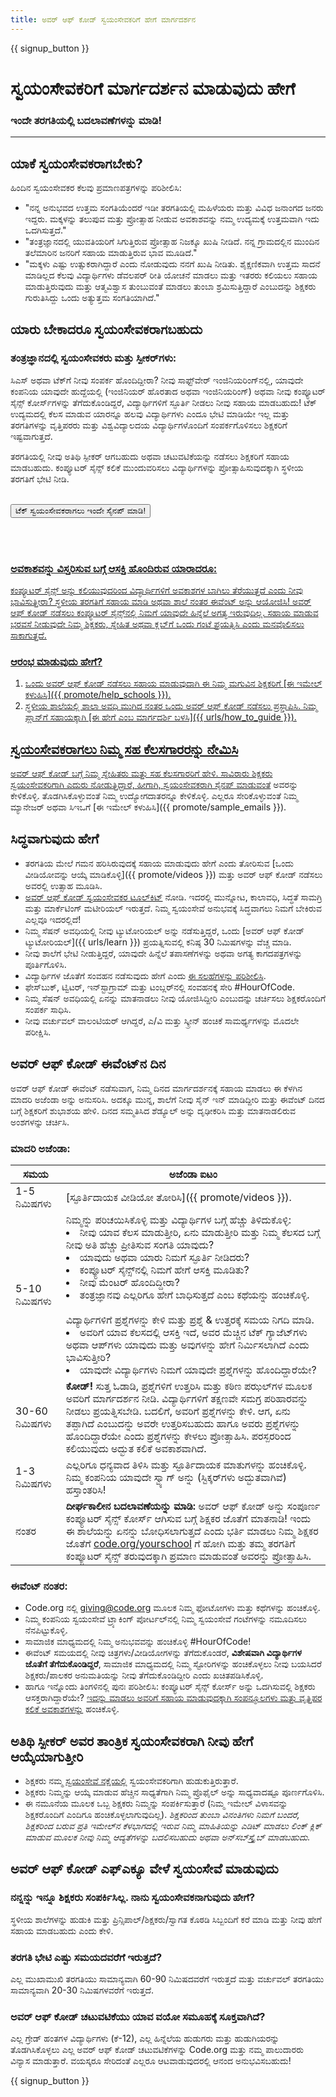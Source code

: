 ```yaml
---
title: ಅವರ್ ಆಫ್ ಕೋಡ್ ಸ್ವಯಂಸೇವಕರಿಗೆ ಹೇಗೆ ಮಾರ್ಗದರ್ಶನ
---
```


{{ signup_button }}

# ಸ್ವಯಂಸೇವಕರಿಗೆ ಮಾರ್ಗದರ್ಶನ ಮಾಡುವುದು ಹೇಗೆ
### ಇಂದೇ ತರಗತಿಯಲ್ಲಿ ಬದಲಾವಣೆಗಳನ್ನು ಮಾಡಿ!

***

## ಯಾಕೆ ಸ್ವಯಂಸೇವಕರಾಗಬೇಕು?
ಹಿಂದಿನ ಸ್ವಯಂಸೇವಕರ ಕೆಲವು ಪ್ರಮಾಣಪತ್ರಗಳನ್ನು ಪರಿಶೀಲಿಸಿ:

- "ನನ್ನ ಅನುಭವದ ಉತ್ತಮ ಸಂಗತಿಯೆಂದರೆ ಇಡೀ ತರಗತಿಯಲ್ಲಿ ಮಹಿಳೆಯರು ಮತ್ತು ವಿವಿಧ ಜನಾಂಗದ ಜನರು ಇದ್ದರು. ಮಕ್ಕಳನ್ನು ತಲುಪುವ ಮತ್ತು ಪ್ರೋತ್ಸಾಹ ನೀಡುವ ಅವಕಾಶವನ್ನು ನಮ್ಮ ಉದ್ಯಮಕ್ಕೆ ಉತ್ತಮವಾಗಿ ಇದು ಒದಗಿಸುತ್ತದೆ."
- "ತಂತ್ರಜ್ಞಾನದಲ್ಲಿ ಯುವತಿಯರಿಗೆ ಸಿಗುತ್ತಿರುವ ಪ್ರೋತ್ಸಾಹ ನಿಜಕ್ಕೂ ಖುಷಿ ನೀಡಿದೆ. ನನ್ನ ಗ್ರಾಮದಲ್ಲಿನ ಮುಂದಿನ ತಲೆಮಾರಿನ ಜನರಿಗೆ ಸಹಾಯ ಮಾಡುತ್ತಿರುವ ಭಾವ ಮೂಡಿದೆ."
- "ಮಕ್ಕಳು ಎಷ್ಟು ಉತ್ಸುಕರಾಗಿದ್ದಾರೆ ಎಂದು ನೋಡುವುದು ನನಗೆ ಖುಷಿ ನೀಡಿತು. ಶೈಕ್ಷಣಿಕವಾಗಿ ಉತ್ತಮ ಸಾದನೆ ಮಾಡಿಲ್ಲದ ಕೆಲವು ವಿದ್ಯಾರ್ಥಿಗಳು ಡೆವಲಪರ್ ರೀತಿ ಯೋಚನೆ ಮಾಡಲು ಮತ್ತು ಇತರರು ಕಲಿಯಲು ಸಹಾಯ ಮಾಡುತ್ತಿರುವುದು ಮತ್ತು ಆತ್ಮವಿಶ್ವಾಸ ತುಂಬುವಂತೆ ಮಾಡಲು ತುಂಬಾ ಶ್ರಮಿಸುತ್ತಿದ್ದಾರೆ ಎಂಬುದನ್ನು ಶಿಕ್ಷಕರು ಗುರುತಿಸಿದ್ದು ಒಂದು ಅತ್ಯುತ್ತಮ ಸಂಗತಿಯಾಗಿದೆ."

## ಯಾರು ಬೇಕಾದರೂ ಸ್ವಯಂಸೇವಕರಾಗಬಹುದು
### ತಂತ್ರಜ್ಞಾನದಲ್ಲಿ ಸ್ವಯಂಸೇವಕರು ಮತ್ತು ಸ್ಪೀಕರ್‌ಗಳು:
ಸಿಎಸ್ ಅಥವಾ ಟೆಕ್‌ಗೆ ನೀವು ಸಂಪರ್ಕ ಹೊಂದಿದ್ದೀರಾ? ನೀವು ಸಾಫ್ಟ್‌ವೇರ್ ಇಂಜಿನಿಯರಿಂಗ್‌ನಲ್ಲಿ, ಯಾವುದೇ ಕಂಪನಿಯ ಯಾವುದೇ ಹುದ್ದೆಯಲ್ಲಿ (ಇಂಜಿನಿಯರ್ ಹೊರತಾದ ಅಥವಾ ಇಂಜಿನಿಯರಿಂಗ್‌) ಅಥವಾ ನೀವು ಕಂಪ್ಯೂಟರ್ ಸೈನ್ಸ್ ಕೋರ್ಸ್‌ಗಳನ್ನು ತೆಗೆದುಕೊಂಡಿದ್ದರೆ, ವಿದ್ಯಾರ್ಥಿಗಳಿಗೆ ಸ್ಫೂರ್ತಿ ನೀಡಲು ನೀವು ಸಹಾಯ ಮಾಡಬಹುದು! ಟೆಕ್ ಉದ್ಯಮದಲ್ಲಿ ಕೆಲಸ ಮಾಡುವ ಯಾರನ್ನೂ ಹಲವು ವಿದ್ಯಾರ್ಥಿಗಳು ಎಂದೂ ಭೇಟಿ ಮಾಡಿಯೇ ಇಲ್ಲ ಮತ್ತು ತರಗತಿಗಳನ್ನು ವೃತ್ತಿಪರರು ಮತ್ತು ವಿಶ್ವವಿದ್ಯಾಲದಯ ವಿದ್ಯಾರ್ಥಿಗಳೊಂದಿಗೆ ಸಂಪರ್ಕಗೊಳಿಸಲು ಶಿಕ್ಷಕರಿಗೆ ಇಷ್ಟವಾಗುತ್ತದೆ.

ತರಗತಿಯಲ್ಲಿ ನೀವು ಅತಿಥಿ ಸ್ಪೀಕರ್ ಆಗಬಹುದು ಅಥವಾ ಚಟುವಟಿಕೆಯನ್ನು ನಡೆಸಲು ಶಿಕ್ಷಕರಿಗೆ ಸಹಾಯ ಮಾಡಬಹುದು. ಕಂಪ್ಯೂಟರ್ ಸೈನ್ಸ್ ಕಲಿಕೆ ಮುಂದುವರಿಸಲು ವಿದ್ಯಾರ್ಥಿಗಳನ್ನು ಪ್ರೋತ್ಸಾಹಿಸುವುದಕ್ಕಾಗಿ ಸ್ಥಳೀಯ ತರಗತಿಗೆ ಭೇಟಿ ನೀಡಿ.
<br>
<br>

<a href="https://code.org/volunteer"><button>ಟೆಕ್ ಸ್ವಯಂಸೇವಕರಾಗಲು ಇಂದೇ ಸೈನಪ್‌ ಮಾಡಿ!</button>

<br>
<br>

### ಅವಕಾಶವನ್ನು ವಿಸ್ತರಿಸುವ ಬಗ್ಗೆ ಆಸಕ್ತಿ ಹೊಂದಿರುವ ಯಾರಾದರೂ:
ಕಂಪ್ಯೂಟರ್ ಸೈನ್ಸ್ ಅನ್ನು ಕಲಿಯುವುದರಿಂದ ವಿದ್ಯಾರ್ಥಿಗಳಿಗೆ ಅವಕಾಶಗಳ ಬಾಗಿಲು ತೆರೆಯುತ್ತದೆ ಎಂದು ನೀವು ಭಾವಿಸುತ್ತೀರಾ? ಸ್ಥಳೀಯ ತರಗತಿಗೆ ಸಹಾಯ ಮಾಡಿ ಅಥವಾ ಶಾಲೆ ನಂತರ ಈವೆಂಟ್ ಅನ್ನು ಆಯೋಜಿಸಿ! ಅವರ್ ಆಫ್ ಕೋಡ್ ನಡೆಸಲು ಕಂಪ್ಯೂಟರ್ ಸೈನ್ಸ್‌ನಲ್ಲಿ ನಿಮಗೆ ಯಾವುದೇ ಹಿನ್ನೆಲೆ ಅಗತ್ಯ ಇರುವುದಿಲ್ಲ. ಸಹಾಯ ಮಾಡುವ ಭರವಸೆ ನೀಡುವುದೇ ನಿಮ್ಮ ಶಿಕ್ಷಕರು, ಸ್ನೇಹಿತ ಅಥವಾ ಕ್ಲಬ್‌ಗೆ ಒಂದು ಗಂಟೆ ಪ್ರಯತ್ನಿಸಿ ಎಂದು ಮನವೊಲಿಸಲು ಸಾಕಾಗುತ್ತದೆ.

### ಆರಂಭ ಮಾಡುವುದು ಹೇಗೆ?

1. ಒಂದು ಅವರ್ ಆಫ್ ಕೋಡ್ ನಡೆಸಲು ಸಹಾಯ ಮಾಡುವುದಾಗಿ ಈ ನಿಮ್ಮ ಮಗುವಿನ ಶಿಕ್ಷಕರಿಗೆ  [ಈ ಇಮೇಲ್ ಕಳುಹಿಸಿ]({{ promote/help_schools }}).
2. ಸ್ಥಳೀಯ ಶಾಲೆಯಲ್ಲಿ ಶಾಲಾ ಅವಧಿ ಮುಗಿದ ನಂತರ ಒಂದು ಅವರ್ ಆಫ್ ಕೋಡ್ ನಡೆಸಲು ಪ್ರಸ್ತಾಪಿಸಿ. ನಿಮ್ಮ ಪ್ಲಾನ್‌ಗೆ ಸಹಾಯಕ್ಕಾಗಿ [ಈ ಹೇಗೆ ಎಂಬ ಮಾರ್ಗದರ್ಶಿ ಬಳಸಿ]({{ urls/how_to_guide }}).

## ಸ್ವಯಂಸೇವಕರಾಗಲು ನಿಮ್ಮ ಸಹ ಕೆಲಸಗಾರರನ್ನು ನೇಮಿಸಿ
ಅವರ್ ಆಫ್ ಕೋಡ್ ಬಗ್ಗೆ ನಿಮ್ಮ ಸ್ನೇಹಿತರು ಮತ್ತು ಸಹ ಕೆಲಸಗಾರರಿಗೆ ಹೇಳಿ. ಸಾವಿರಾರು ಶಿಕ್ಷಕರು ಸ್ವಯಂಸೇವಕರಿಗಾಗಿ ಎದುರು ನೋಡುತ್ತಿದ್ದಾರೆ, ಹೀಗಾಗಿ, [ಸ್ವಯಂಸೇವಕರಾಗಿ ಸೈನಪ್‌ ಮಾಡುವಂತೆ](https://code.org/volunteer) ಅವರನ್ನು ಕೇಳಿಕೊಳ್ಳಿ. ತೊಡಗಿಸಿಕೊಳ್ಳುವಂತೆ ನಿಮ್ಮ ಉದ್ಯೋಗದಾತರನ್ನೂ ಕೇಳಿಕೊಳ್ಳಿ. ಎಲ್ಲರೂ ಸೇರಿಕೊಳ್ಳುವಂತೆ ನಿಮ್ಮ ಮ್ಯಾನೇಜರ್ ಅಥವಾ ಸಿಇಒಗೆ [ಈ ಇಮೇಲ್ ಕಳುಹಿಸಿ]({{ promote/sample_emails }}).

## ಸಿದ್ಧವಾಗುವುದು ಹೇಗೆ
- ತರಗತಿಯ ಮೇಲೆ ಗಮನ ಹರಿಸಿರುವುದಕ್ಕೆ ಸಹಾಯ ಮಾಡುವುದು ಹೇಗೆ ಎಂದು ತೋರಿಸುವ [ಒಂದು ವೀಡಿಯೋವನ್ನು ಆಯ್ಕೆ ಮಾಡಿಕೊಳ್ಳಿ]({{ promote/videos }}) ಮತ್ತು ಅವರ್ ಆಫ್ ಕೋಡ್ ನಡೆಸಲು ಅವರಲ್ಲಿ ಉತ್ಸಾಹ ಮೂಡಿಸಿ.
- [ಅವರ್ ಆಫ್ ಕೋಡ್ ಸ್ವಯಂಸೇವಕರ ಟೂಲ್‌ಕಿಟ್](/files/hoc-volunteer-toolkit.pdf) ನೋಡಿ. ಇದರಲ್ಲಿ ಮುನ್ನೋಟ, ಕಾಲಾವಧಿ, ಸಿದ್ಧತೆ ಸಾಮಗ್ರಿ ಮತ್ತು ಮಾರ್ಕೆಟಿಂಗ್‌ ಮಟೀರಿಯಲ್ ಇರುತ್ತದೆ. ನಿಮ್ಮ ಸ್ವಯಂಸೇವೆ ಅನುಭವಕ್ಕೆ ಸಿದ್ಧವಾಗಲು ನಿಮಗೆ ಬೇಕಿರುವ ಎಲ್ಲವೂ ಇದರಲ್ಲಿದೆ!
- ನಿಮ್ಮ ಸೆಷನ್ ಅವಧಿಯಲ್ಲಿ ನೀವು ಟ್ಯುಟೋರಿಯಲ್ ಅನ್ನು ನಡೆಸುತ್ತಿದ್ದರೆ, ಒಂದು [ಅವರ್ ಆಫ್ ಕೋಡ್ ಟ್ಯುಟೋರಿಯಲ್‌]({{ urls/learn }}) ಪ್ರಯತ್ನಿಸುವಲ್ಲಿ ಕನಿಷ್ಠ 30 ನಿಮಿಷಗಳನ್ನು ವೆಚ್ಚ ಮಾಡಿ.
- ನೀವು ಶಾಲೆಗೆ ಭೇಟಿ ನೀಡುತ್ತಿದ್ದರೆ, ಯಾವುದೇ ಹಿನ್ನೆಲೆ ತಪಾಸಣೆಗಳನ್ನು ಅಥವಾ ಅಗತ್ಯ ಕಾಗದಪತ್ರಗಳನ್ನು ಪೂರ್ತಿಗೊಳಿಸಿ.
- ವಿದ್ಯಾರ್ಥಿಗಳ ಜೊತೆಗೆ ಸಂವಹನ ನಡೆಸುವುದು ಹೇಗೆ ಎಂದು [ಈ ಸಲಹೆಗಳನ್ನು ಪರಿಶೀಲಿಸಿ](https://code.org/files/CSTT_Volunteers.pdf).
- ಫೇಸ್‌ಬುಕ್‌, ಟ್ವಿಟರ್, ಇನ್‌ಸ್ಟಾಗ್ರಾಮ್ ಮತ್ತು ಟಂಬ್ಲರ್‌ನಲ್ಲಿ ಸಂವಹನಕ್ಕೆ ಸೇರಿ #HourOfCode.
- ನಿಮ್ಮ ಸೆಷನ್‌ ಅವಧಿಯಲ್ಲಿ ಏನನ್ನು ಮಾತನಾಡಲು ನೀವು ಯೋಜಿಸಿದ್ದೀರಿ ಎಂಬುದನ್ನು ಚರ್ಚಿಸಲು ಶಿಕ್ಷಕರೊಂದಿಗೆ ಸಂಪರ್ಕ ಸಾಧಿಸಿ.
- ನೀವು ವರ್ಚುವಲ್ ವಾಲಂಟಿಯರ್ ಆಗಿದ್ದರೆ, ಎ/ವಿ ಮತ್ತು ಸ್ಕ್ರೀನ್‌ ಹಂಚಿಕೆ ಸಾಮರ್ಥ್ಯಗಳನ್ನು ಮೊದಲೇ ಪರೀಕ್ಷಿಸಿ.

## ಅವರ್ ಆಫ್ ಕೋಡ್ ಈವೆಂಟ್‌ನ ದಿನ
ಅವರ್ ಆಫ್ ಕೋಡ್‌ ಈವೆಂಟ್ ನಡೆಸುವಾಗ, ನಿಮ್ಮ ದಿನದ ಮಾರ್ಗದರ್ಶನಕ್ಕೆ ಸಹಾಯ ಮಾಡಲು ಈ ಕೆಳಗಿನ ಮಾದರಿ ಅಜೆಂಡಾ ಅನ್ನು ಅನುಸರಿಸಿ. ಅದಕ್ಕೂ ಮುನ್ನ, ಶಾಲೆಗೆ ನೀವು ಸೈನ್ ಇನ್ ಮಾಡಿದ್ದೀರಿ ಮತ್ತು ಈವೆಂಟ್‌ ದಿನದ ಬಗ್ಗೆ ಶಿಕ್ಷಕರಿಗೆ ಶುಭಾಶಯ ಹೇಳಿ. ದಿನದ ಸಮ್ಮತಿಸಿದ ಶೆಡ್ಯೂಲ್ ಅನ್ನು ದೃಢೀಕರಿಸಿ ಮತ್ತು ಮಾತನಾಡಲಿರುವ ಅಂಶಗಳನ್ನು ಚರ್ಚಿಸಿ.

### ಮಾದರಿ ಅಜೆಂಡಾ:

| ಸಮಯ            | ಅಜೆಂಡಾ ಐಟಂ                                                                                                                                                                                                                                                                                                                                                                                                                 |
| -------------- | -------------------------------------------------------------------------------------------------------------------------------------------------------------------------------------------------------------------------------------------------------------------------------------------------------------------------------------------------------------------------------------------------------------------------- |
| 1-5 ನಿಮಿಷಗಳು   | [ಸ್ಫೂರ್ತಿದಾಯಕ ವೀಡಿಯೋ ತೋರಿಸಿ]({{ promote/videos }}).                                                                                                                                                                                                                                                                                                                                                                        |
| 5-10 ನಿಮಿಷಗಳು  | ನಿಮ್ಮನ್ನು ಪರಿಚಯಿಸಿಕೊಳ್ಳಿ ಮತ್ತು ವಿದ್ಯಾರ್ಥಿಗಳ ಬಗ್ಗೆ ಹೆಚ್ಚು ತಿಳಿದುಕೊಳ್ಳಿ: </ul><li>ನೀವು ಯಾವ ಕೆಲಸ ಮಾಡುತ್ತೀರಿ, ಏನು ಮಾಡುತ್ತೀರಿ ಮತ್ತು ನಿಮ್ಮ ಕೆಲಸದ ಬಗ್ಗೆ ನೀವು ಅತಿ ಹೆಚ್ಚು ಪ್ರೀತಿಸುವ ಸಂಗತಿ ಯಾವುದು?</li><li>ಯಾವುದು ಅಥವಾ ಯಾರು ನಿಮಗೆ ಸ್ಫೂರ್ತಿ ನೀಡಿದರು?</li><li>ಕಂಪ್ಯೂಟರ್ ಸೈನ್ಸ್‌ನಲ್ಲಿ ನಿಮಗೆ ಹೇಗೆ ಆಸಕ್ತಿ ಮೂಡಿತು?</li><li>ನೀವು ಮೆಂಟರ್ ಹೊಂದಿದ್ದೀರಾ?</li><li>ತಂತ್ರಜ್ಞಾನವು ಎಲ್ಲರಿಗೂ ಹೇಗೆ ಬಾಧಿಸುತ್ತದೆ ಎಂಬ ಕಥೆಯನ್ನು ಹಂಚಿಕೊಳ್ಳಿ.</li><br>ವಿದ್ಯಾರ್ಥಿಗಳಿಗೆ ಪ್ರಶ್ನೆಗಳನ್ನು ಕೇಳಿ ಮತ್ತು ಪ್ರಶ್ನೆ & ಉತ್ತರಕ್ಕೆ ಸಮಯ ನಿಗದಿ ಮಾಡಿ.</br> <li> ಅವರಿಗೆ ಯಾವ ಕೆಲಸದಲ್ಲಿ ಆಸಕ್ತಿ ಇದೆ, ಅವರ ಮೆಚ್ಚಿನ ಟೆಕ್ ಗ್ಯಾಜೆಟ್‌ಗಳು ಅಥವಾ ಆಪ್‌ಗಳು ಯಾವುದು ಮತ್ತು ಅವುಗಳನ್ನು ಹೇಗೆ ನಿರ್ಮಿಸಲಾಗಿದೆ ಎಂದು ಭಾವಿಸುತ್ತೀರಿ? </li><li> ಯಾವುದೇ ವಿದ್ಯಾರ್ಥಿಗಳು ನಿಮಗೆ ಯಾವುದೇ ಪ್ರಶ್ನೆಗಳನ್ನು ಹೊಂದಿದ್ದಾರೆಯೇ?</ul> |
| 30-60 ನಿಮಿಷಗಳು | **ಕೋಡ್‌!** ಸುತ್ತ ಓಡಾಡಿ, ಪ್ರಶ್ನೆಗಳಿಗೆ ಉತ್ತರಿಸಿ ಮತ್ತು ಕಠಿಣ ಪಝಲ್‌ಗಳ ಮೂಲಕ ಅವರಿಗೆ ಮಾರ್ಗದರ್ಶನ ನೀಡಿ. ವಿದ್ಯಾರ್ಥಿಗಳಿಗೆ ತಕ್ಷಣವೇ ಸಮಗ್ರ ಪರಿಹಾರವನ್ನು ನೀಡಲು ಪ್ರಯತ್ನಿಸಬೇಡಿ. ಬದಲಿಗೆ, ಅವರಿಗೆ ಪ್ರಶ್ನೆಗಳನ್ನು ಕೇಳಿ. ಆಗ, ಏನು ತಪ್ಪಾಗಿದೆ ಎಂಬುದನ್ನು ಅವರೇ ಉತ್ತರಿಸಬಹುದು ಹಾಗೂ ಅವರು ಪ್ರಶ್ನೆಗಳನ್ನು ಹೊಂದಿದ್ದಾರೆಯೇ ಎಂದು ಪ್ರಶ್ನೆಗಳನ್ನು ಕೇಳಲು ಪ್ರೋತ್ಸಾಹಿಸಿ. ಪರಸ್ಪರರಿಂದ ಕಲಿಯುವುದು ಅದ್ಭುತ ಕಲಿಕೆ ಅವಕಾಶವಾಗಿದೆ.                                                  |
| 1-3 ನಿಮಿಷಗಳು   | ಎಲ್ಲರಿಗೂ ಧನ್ಯವಾದ ತಿಳಿಸಿ ಮತ್ತು ಸ್ಫೂರ್ತಿದಾಯಕ ಮಾತುಗಳನ್ನು ಹಂಚಿಕೊಳ್ಳಿ. ನಿಮ್ಮ ಕಂಪನಿಯ ಯಾವುದೇ ಸ್ವ್ಯಾಗ್ ಅನ್ನು (ಸ್ಟಿಕ್ಕರ್‌ಗಳು ಅದ್ಭುತವಾಗಿವೆ) ಹಸ್ತಾಂತರಿಸಿ!                                                                                                                                                                                                                                                                             |
| ನಂತರ           | **ದೀರ್ಘಕಾಲೀನ ಬದಲಾವಣೆಯನ್ನು ಮಾಡಿ:** ಅವರ್ ಆಫ್ ಕೋಡ್ ಅನ್ನು ಸಂಪೂರ್ಣ ಕಂಪ್ಯೂಟರ್ ಸೈನ್ಸ್ ಕೋರ್ಸ್‌ ಆಗಿಸುವ ಬಗ್ಗೆ ಶಿಕ್ಷಕರ ಜೊತೆಗೆ ಮಾತನಾಡಿ! ಇಂದು ಈ ಶಾಲೆಯನ್ನು ಏನನ್ನು ಬೋಧಿಸಲಾಗುತ್ತದೆ ಎಂದು ಭರ್ತಿ ಮಾಡಲು ನಿಮ್ಮ ಶಿಕ್ಷಕರ ಜೊತೆಗೆ [code.org/yourschool](https://code.org/yourschool) ಗೆ ಹೋಗಿ ಮತ್ತು ತಮ್ಮ ತರಗತಿಗೆ ಕಂಪ್ಯೂಟರ್ ಸೈನ್ಸ್ ತರುವುದಕ್ಕಾಗಿ ಪ್ರಮಾಣ ಮಾಡುವಂತೆ ಅವರನ್ನು ಪ್ರೋತ್ಸಾಹಿಸಿ.                                                                 |

### ಈವೆಂಟ್‌ ನಂತರ:
- Code.org ನಲ್ಲಿ giving@code.org ಮೂಲಕ ನಿಮ್ಮ ಫೋಟೋಗಳು ಮತ್ತು ಕಥೆಗಳನ್ನು ಹಂಚಿಕೊಳ್ಳಿ.
- ನಿಮ್ಮ ಕಂಪನಿಯ ಸ್ವಯಂಸೇವೆ ಟ್ರ್ಯಾಕಿಂಗ್ ಪೋರ್ಟಲ್‌ನಲ್ಲಿ ನಿಮ್ಮ ಸ್ವಯಂಸೇವೆ ಗಂಟೆಗಳನ್ನು ನಮೂದಿಸಲು ನೆನಪಿಟ್ಟುಕೊಳ್ಳಿ.
- ಸಾಮಾಜಿಕ ಮಾಧ್ಯಮದಲ್ಲಿ ನಿಮ್ಮ ಅನುಭವವನ್ನು ಹಂಚಿಕೊಳ್ಳಿ #HourOfCode!
- ಈವೆಂಟ್ ಸಮಯದಲ್ಲಿ ನೀವು ಚಿತ್ರಗಳು/ವೀಡಿಯೋಗಳನ್ನು ತೆಗೆದುಕೊಂಡರೆ, **ವಿಶೇಷವಾಗಿ ವಿದ್ಯಾರ್ಥಿಗಳ ಜೊತೆಗೆ ತೆಗೆದುಕೊಂಡಿದ್ದರೆ**, ಸಾಮಾಜಿಕ ಮಾಧ್ಯಮದಲ್ಲಿ ನಿಮ್ಮ ಸ್ಟೋರಿಗಳನ್ನು ಹಂಚಿಕೊಳ್ಳಲು ನೀವು ಬಯಸಿದರೆ ಶಿಕ್ಷಕರು/ಪಾಲಕರ ಅನುಮತಿಯನ್ನು ನೀವು ತೆಗೆದುಕೊಂಡಿದ್ದೀರಿ ಎಂದು ಖಚಿತಪಡಿಸಿಕೊಳ್ಳಿ.
- ಹಾಗೂ ಇನ್ನೊಂದು ತಿಂಗಳಿನಲ್ಲಿ ಪುನಃ ಪರಿಶೀಲಿಸಿ: ಕಂಪ್ಯೂಟರ್ ಸೈನ್ಸ್ ಕೋರ್ಸ್ ಅನ್ನು ಒದಗಿಸುವಲ್ಲಿ ಶಿಕ್ಷಕರು ಆಸಕ್ತರಾಗಿದ್ದಾರೆಯೇ? [ಇದನ್ನು ಮಾಡಲು ಅವರಿಗೆ ಸಹಾಯ ಮಾಡುವುದಕ್ಕಾಗಿ ಸಂಪನ್ಮೂಲಗಳು ಮತ್ತು ವೃತ್ತಿಪರ ಕಲಿಕೆ ಅವಕಾಶಗಳನ್ನು](https://code.org/yourschool) ಹಂಚಿಕೊಳ್ಳಿ.

## ಅತಿಥಿ ಸ್ಪೀಕರ್‌ ಅವರ ತಾಂತ್ರಿಕ ಸ್ವಯಂಸೇವಕರಾಗಿ ನೀವು ಹೇಗೆ ಆಯ್ಕೆಯಾಗುತ್ತೀರಿ
- ಶಿಕ್ಷಕರು ನಮ್ಮ [ಸ್ವಯಂಸೇವೆ ನಕ್ಷೆಯಲ್ಲಿ](https://code.org/volunteer/local) ಸ್ವಯಂಸೇವಕರಿಗಾಗಿ ಹುಡುಕುತ್ತಿರುತ್ತಾರೆ.
- ಶಿಕ್ಷಕರು ನಿಮ್ಮನ್ನು ಆಯ್ಕೆ ಮಾಡುವ ಹೆಚ್ಚಿನ ಸಾಧ್ಯತೆಗಾಗಿ ನಿಮ್ಮ ಪ್ರೊಫೈಲ್‌ ಅನ್ನು ಸಾಧ್ಯವಾದಷ್ಟೂ ಪೂರ್ಣಗೊಳಿಸಿ.
- ಈ ನಮೂನೆಯ ಮೂಲಕ ಒಬ್ಬ ಶಿಕ್ಷಕರು ನಿಮ್ಮನ್ನು ಸಂಪರ್ಕಿಸುತ್ತಾರೆ (ನಿಮ್ಮ ಇಮೇಲ್ ವಿಳಾಸವನ್ನು ಶಿಕ್ಷಕರೊಂದಿಗೆ ಎಂದಿಗೂ ಹಂಚಿಕೊಳ್ಳಲಾಗುವುದಿಲ್ಲ). *ಶಿಕ್ಷಕರಿಂದ ತುಂಬಾ ವಿನಂತಿಗಳು ನಿಮಗೆ ಬಂದರೆ, ಶಿಕ್ಷಕರಿಂದ ಬರುವ ಪ್ರತಿ ಇಮೇಲ್‌ನ ಕೆಳಭಾಗದಲ್ಲಿ ಇರುವ ನಿಮ್ಮ ಮಾಹಿತಿಯನ್ನು ಎಡಿಟ್ ಮಾಡಲು ಲಿಂಕ್ ಕ್ಲಿಕ್ ಮಾಡುವ ಮೂಲಕ ನೀವು ನಿಮ್ಮ ಆದ್ಯತೆಗಳನ್ನು ಬದಲಿಸಬಹುದು ಅಥವಾ ಅನ್‌ಸಬ್‌ಸ್ಕ್ರೈಬ್‌ ಮಾಡಬಹುದು.*

## ಅವರ್ ಆಫ್ ಕೋಡ್ ಎಫ್‌ಎಕ್ಯೂ ವೇಳೆ ಸ್ವಯಂಸೇವೆ ಮಾಡುವುದು

### ನನ್ನನ್ನು ಇನ್ನೂ ಶಿಕ್ಷಕರು ಸಂಪರ್ಕಿಸಿಲ್ಲ. ನಾನು ಸ್ವಯಂಸೇವಕನಾಗುವುದು ಹೇಗೆ?
ಸ್ಥಳೀಯ ಶಾಲೆಗಳನ್ನು ಹುಡುಕಿ ಮತ್ತು ಪ್ರಿನ್ಸಿಪಾಲ್/ಶಿಕ್ಷಕರು/ಸ್ವಾಗತ ಕೊಠಡಿ ಸಿಬ್ಬಂದಿಗೆ ಕರೆ ಮಾಡಿ ಮತ್ತು ನೀವು ಹೇಗೆ ಸಹಾಯ ಮಾಡಬಹುದು ಎಂದು ಕೇಳಿ.

### ತರಗತಿ ಭೇಟಿ ಎಷ್ಟು ಸಮಯದವರೆಗೆ ಇರುತ್ತದೆ?
ಎಲ್ಲ ಮುಖಾಮುಖಿ ತರಗತಿಯು ಸಾಮಾನ್ಯವಾಗಿ 60-90 ನಿಮಿಷದವರೆಗೆ ಇರುತ್ತದೆ ಮತ್ತು ವರ್ಚುವಲ್ ತರಗತಿಯು ಸಾಮಾನ್ಯವಾಗಿ 20-30 ನಿಮಿಷಗಳವರೆಗೆ ಇರುತ್ತದೆ.

### ಅವರ್ ಆಫ್ ಕೋಡ್ ಚಟುವಟಿಕೆಯು ಯಾವ ವಯೋ ಸಮೂಹಕ್ಕೆ ಸೂಕ್ತವಾಗಿದೆ?
ಎಲ್ಲ ಗ್ರೇಡ್‌ ಹಂತಗಳ ವಿದ್ಯಾರ್ಥಿಗಳು (ಕೆ-12), ಎಲ್ಲ ಹಿನ್ನೆಲೆಯ ಹುಡುಗರು ಮತ್ತು ಹುಡುಗಿಯರನ್ನು ತೊಡಗಿಸಿಕೊಳ್ಳಲು ಎಲ್ಲ ಅವರ್ ಆಫ್ ಕೋಡ್ ಚಟುವಟಿಕೆಗಳನ್ನು Code.org ಮತ್ತು ನಮ್ಮ ಪಾಲುದಾರರು ವಿನ್ಯಾಸ ಮಾಡುತ್ತಾರೆ. ವಯಸ್ಕರೂ ಸೇರಿದಂತೆ ಎಲ್ಲರೂ ಆಟವಾಡುವುದರಲ್ಲಿ ಆನಂದ ಅನುಭವಿಸಬಹುದು!



{{ signup_button }}
